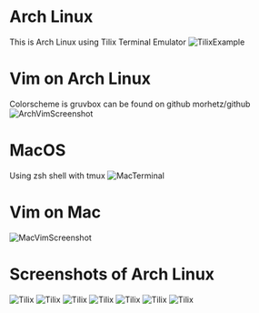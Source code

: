 # Arch Linux
This is Arch Linux using Tilix Terminal Emulator
![TilixExample](photos/TilixScreenshot.png)

# Vim on Arch Linux
Colorscheme is gruvbox can be found on github morhetz/github
![ArchVimScreenshot](photos/VimExample.png)

# MacOS
Using zsh shell with tmux
![MacTerminal](photos/MacTerminalWithTmux.png)

# Vim on Mac
![MacVimScreenshot](photos/VimOnMac.png)

# Screenshots of Arch Linux
![Tilix](photos/Screenshot1.png)
![Tilix](photos/Screenshot2.png)
![Tilix](photos/Screenshot3.png)
![Tilix](photos/Screenshot4.png)
![Tilix](photos/Screenshot5.png)
![Tilix](photos/Screenshot6.png)
![Tilix](photos/Screenshot7.png)

